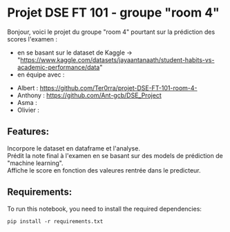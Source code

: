 # **Projet DSE FT 101 - groupe "room 4"**
Bonjour, voici le projet du groupe "room 4" pourtant sur la prédiction des scores l'examen :

* en se basant sur le dataset de Kaggle -> "https://www.kaggle.com/datasets/jayaantanaath/student-habits-vs-academic-performance/data"  
* en équipe avec :  
- Albert : https://github.com/Ter0rra/projet-DSE-FT-101-room-4-  
- Anthony : https://github.com/Ant-gcb/DSE_Project  
- Asma :  
- Olivier :    

## **Features:**  
Incorpore le dataset en dataframe et l'analyse.  
Prédit la note final à l'examen en se basant sur des models de prédiction de "machine learning".  
Affiche le score en fonction des valeures rentrée dans le predicteur.  
## **Requirements:**  
To run this notebook, you need to install the required dependencies:  

`pip install -r requirements.txt ` 
